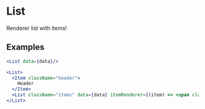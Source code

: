 # List

Renderer list with items!

## Examples

```jsx
<List data={data}/>

<List>
  <Item className="header">
    Header
  </Item>
  <List className="items" data={data} itemRenderer={(item) => <span className="testerne">{item}</span>} />
</List>
```
